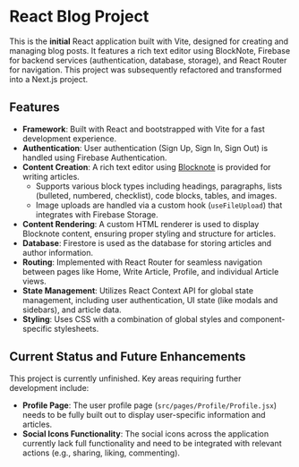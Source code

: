 # React Blog Project

This is the **initial** React application built with Vite, designed for creating and managing blog posts. It features a rich text editor using BlockNote, Firebase for backend services (authentication, database, storage), and React Router for navigation. This project was subsequently refactored and transformed into a Next.js project.

## Features

  * **Framework**: Built with React and bootstrapped with Vite for a fast development experience.
  * **Authentication**: User authentication (Sign Up, Sign In, Sign Out) is handled using Firebase Authentication.
  * **Content Creation**: A rich text editor using [Blocknote](https://www.google.com/search?q=https://www.blocknote.dev/) is provided for writing articles.
      * Supports various block types including headings, paragraphs, lists (bulleted, numbered, checklist), code blocks, tables, and images.
      * Image uploads are handled via a custom hook (`useFileUpload`) that integrates with Firebase Storage.
  * **Content Rendering**: A custom HTML renderer is used to display Blocknote content, ensuring proper styling and structure for articles.
  * **Database**: Firestore is used as the database for storing articles and author information.
  * **Routing**: Implemented with React Router for seamless navigation between pages like Home, Write Article, Profile, and individual Article views.
  * **State Management**: Utilizes React Context API for global state management, including user authentication, UI state (like modals and sidebars), and article data.
  * **Styling**: Uses CSS with a combination of global styles and component-specific stylesheets.

## Current Status and Future Enhancements

This project is currently unfinished. Key areas requiring further development include:

  * **Profile Page**: The user profile page (`src/pages/Profile/Profile.jsx`) needs to be fully built out to display user-specific information and articles.
  * **Social Icons Functionality**: The social icons across the application currently lack full functionality and need to be integrated with relevant actions (e.g., sharing, liking, commenting).


